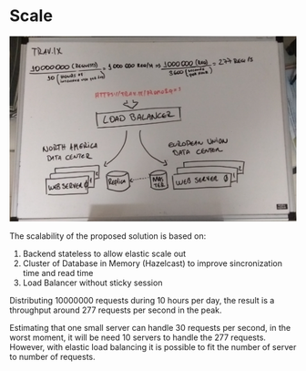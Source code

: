 # Scale

![Bigpicture](/infrastructure.jpg)

The scalability of the proposed solution is based on:

1. Backend stateless to allow elastic scale out
2. Cluster of Database in Memory (Hazelcast) to improve sincronization time and read time
3. Load Balancer without sticky session

Distributing 10000000 requests during 10 hours per day, the result is a throughput around 277 requests per second in the peak.

Estimating that one small server can handle 30 requests per second, in the worst moment, it will be need 10 servers to handle the 277 requests. However, with elastic load balancing it is possible to fit the number of server to number of requests.